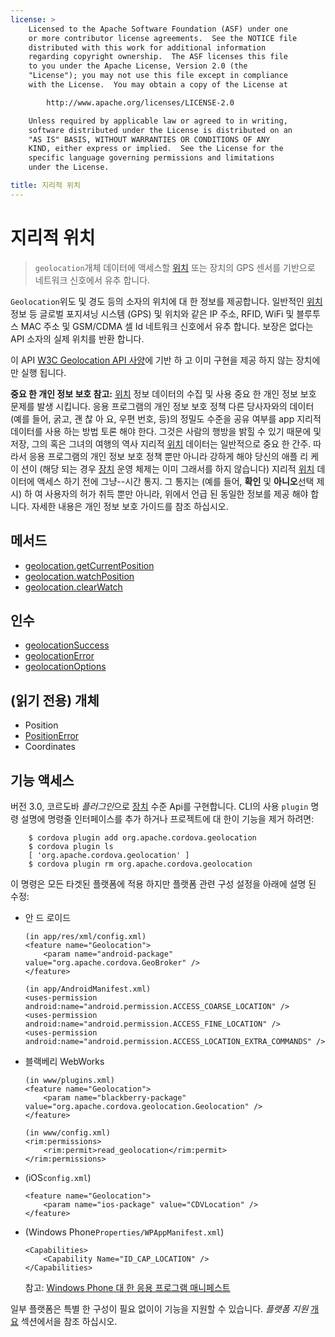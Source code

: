 ```yaml
---
license: >
    Licensed to the Apache Software Foundation (ASF) under one
    or more contributor license agreements.  See the NOTICE file
    distributed with this work for additional information
    regarding copyright ownership.  The ASF licenses this file
    to you under the Apache License, Version 2.0 (the
    "License"); you may not use this file except in compliance
    with the License.  You may obtain a copy of the License at

        http://www.apache.org/licenses/LICENSE-2.0

    Unless required by applicable law or agreed to in writing,
    software distributed under the License is distributed on an
    "AS IS" BASIS, WITHOUT WARRANTIES OR CONDITIONS OF ANY
    KIND, either express or implied.  See the License for the
    specific language governing permissions and limitations
    under the License.

title: 지리적 위치
---
```


# 지리적 위치

> `geolocation`개체 데이터에 액세스할 [위치](Position/position.html) 또는 장치의 GPS 센서를 기반으로 네트워크 신호에서 유추 합니다.

`Geolocation`위도 및 경도 등의 소자의 위치에 대 한 정보를 제공합니다. 일반적인 [위치](Position/position.html) 정보 등 글로벌 포지셔닝 시스템 (GPS) 및 위치와 같은 IP 주소, RFID, WiFi 및 블루투스 MAC 주소 및 GSM/CDMA 셀 Id 네트워크 신호에서 유추 합니다. 보장은 없다는 API 소자의 실제 위치를 반환 합니다.

이 API [W3C Geolocation API 사양][1]에 기반 하 고 이미 구현을 제공 하지 않는 장치에만 실행 됩니다.

 [1]: http://dev.w3.org/geo/api/spec-source.html

**중요 한 개인 정보 보호 참고:** [위치](Position/position.html) 정보 데이터의 수집 및 사용 중요 한 개인 정보 보호 문제를 발생 시킵니다. 응용 프로그램의 개인 정보 보호 정책 다른 당사자와의 데이터 (예를 들어, 굵고, 괜 찮 아 요, 우편 번호, 등)의 정밀도 수준을 공유 여부를 app 지리적 데이터를 사용 하는 방법 토론 해야 한다. 그것은 사람의 행방을 밝힐 수 있기 때문에 및 저장, 그의 혹은 그녀의 여행의 역사 지리적 [위치](Position/position.html) 데이터는 일반적으로 중요 한 간주. 따라서 응용 프로그램의 개인 정보 보호 정책 뿐만 아니라 강하게 해야 당신의 애플 리 케이 션이 (해당 되는 경우 [장치](../device/device.html) 운영 체제는 이미 그래서를 하지 않습니다) 지리적 [위치](Position/position.html) 데이터에 액세스 하기 전에 그냥--시간 통지. 그 통지는 (예를 들어, **확인** 및 **아니오**선택 제시) 하 여 사용자의 허가 취득 뿐만 아니라, 위에서 언급 된 동일한 정보를 제공 해야 합니다. 자세한 내용은 개인 정보 보호 가이드를 참조 하십시오.

## 메서드

*   [geolocation.getCurrentPosition](geolocation.getCurrentPosition.html)
*   [geolocation.watchPosition](geolocation.watchPosition.html)
*   [geolocation.clearWatch](geolocation.clearWatch.html)

## 인수

*   [geolocationSuccess](parameters/geolocationSuccess.html)
*   [geolocationError](parameters/geolocationError.html)
*   [geolocationOptions](parameters/geolocation.options.html)

## (읽기 전용) 개체

*   Position
*   [PositionError](PositionError/positionError.html)
*   Coordinates

## 기능 액세스

버전 3.0, 코르도바 *플러그인*으로 [장치](../device/device.html) 수준 Api를 구현합니다. CLI의 사용 `plugin` 명령 설명에 명령줄 인터페이스를 추가 하거나 프로젝트에 대 한이 기능을 제거 하려면:

        $ cordova plugin add org.apache.cordova.geolocation
        $ cordova plugin ls
        [ 'org.apache.cordova.geolocation' ]
        $ cordova plugin rm org.apache.cordova.geolocation
    

이 명령은 모든 타겟된 플랫폼에 적용 하지만 플랫폼 관련 구성 설정을 아래에 설명 된 수정:

*   안 드 로이드
    
        (in app/res/xml/config.xml)
        <feature name="Geolocation">
            <param name="android-package" value="org.apache.cordova.GeoBroker" />
        </feature>
        
        (in app/AndroidManifest.xml)
        <uses-permission android:name="android.permission.ACCESS_COARSE_LOCATION" />
        <uses-permission android:name="android.permission.ACCESS_FINE_LOCATION" />
        <uses-permission android:name="android.permission.ACCESS_LOCATION_EXTRA_COMMANDS" />
        

*   블랙베리 WebWorks
    
        (in www/plugins.xml)
        <feature name="Geolocation">
            <param name="blackberry-package" value="org.apache.cordova.geolocation.Geolocation" />
        </feature>
        
        (in www/config.xml)
        <rim:permissions>
            <rim:permit>read_geolocation</rim:permit>
        </rim:permissions>
        

*   (iOS`config.xml`)
    
        <feature name="Geolocation">
            <param name="ios-package" value="CDVLocation" />
        </feature>
        

*   (Windows Phone`Properties/WPAppManifest.xml`)
    
        <Capabilities>
            <Capability Name="ID_CAP_LOCATION" />
        </Capabilities>
        
    
    참고: [Windows Phone 대 한 응용 프로그램 매니페스트][2]

 [2]: http://msdn.microsoft.com/en-us/library/ff769509%28v=vs.92%29.aspx

일부 플랫폼은 특별 한 구성이 필요 없이이 기능을 지원할 수 있습니다. *플랫폼 지원* [개요](../../guide/overview/index.html) 섹션에서을 참조 하십시오.